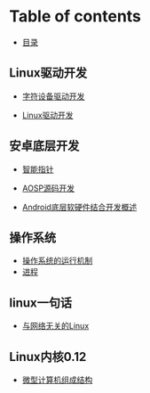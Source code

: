 <!--
 * @Author: cpu_code
 * @Date: 2020-07-11 14:40:09
 * @LastEditTime: 2020-07-12 21:10:20
 * @FilePath: \note\SUMMARY.md
 * @Gitee: https://gitee.com/cpu_code
 * @Github: https://github.com/CPU-Code
 * @CSDN: https://blog.csdn.net/qq_44226094
 * @Gitbook: https://923992029.gitbook.io/cpucode/
--> 

# Table of contents

* [目录](README.md)

## Linux驱动开发 <a id="linux_driver"></a>

* [字符设备驱动开发](linux_driver/character_device_driver.md)

* [Linux驱动开发](linux_driver/linux_driver.md)

## 安卓底层开发 <a id="android_bottom"></a>

* [智能指针](android_bottom/smart_pointer.md)

* [AOSP源码开发](android_bottom/AOSP.md)

* [Android底层软硬件结合开发概述](android_bottom/summary.md)

## 操作系统 <a id="operating_system"></a>

* [操作系统的运行机制](operating_system/operat_mechanism.md)
* [进程](operating_system/process.md)

## linux一句话 <a id="linux_in_a_word"></a>

* [与网络无关的Linux](linux_in_a_word/network_indepen.md)

## Linux内核0.12 <a id="linux_kernel_0_12"></a>

* [微型计算机组成结构](linux_kernel_0_12/computer_composition.md)